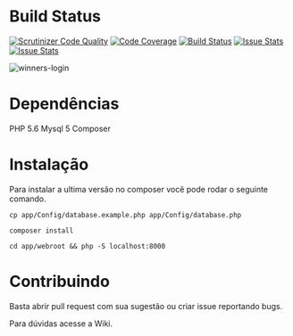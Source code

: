 Build Status
=======
[![Scrutinizer Code Quality](https://scrutinizer-ci.com/g/reginaldojunior/winners/badges/quality-score.png?b=master)](https://scrutinizer-ci.com/g/reginaldojunior/winners/?branch=master) [![Code Coverage](https://scrutinizer-ci.com/g/reginaldojunior/winners/badges/coverage.png?b=master)](https://scrutinizer-ci.com/g/reginaldojunior/winners/?branch=master) [![Build Status](https://scrutinizer-ci.com/g/reginaldojunior/winners/badges/build.png?b=master)](https://scrutinizer-ci.com/g/reginaldojunior/winners/build-status/master) [![Issue Stats](http://issuestats.com/github/reginaldojunior/winners/badge/pr)](http://issuestats.com/github/reginaldojunior/winners) [![Issue Stats](http://issuestats.com/github/reginaldojunior/winners/badge/issue)](http://issuestats.com/github/reginaldojunior/winners)

![winners-login](https://user-images.githubusercontent.com/7466894/29029796-3c8264aa-7b5f-11e7-9883-74c0d22cb44e.jpg)

Dependências
=======
PHP 5.6
Mysql 5
Composer

Instalação
=======
Para instalar a ultima versão no composer você pode rodar o seguinte comando.

`cp app/Config/database.example.php app/Config/database.php`

`composer install`

`cd app/webroot && php -S localhost:8000`

Contribuindo
=======
Basta abrir pull request com sua sugestão ou criar issue reportando bugs.


Para dúvidas acesse a Wiki.

